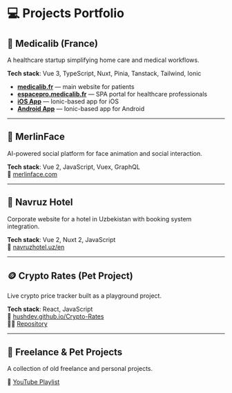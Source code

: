 # 💻 Projects Portfolio

## 🏥 Medicalib (France)  
A healthcare startup simplifying home care and medical workflows.

**Tech stack**: Vue 3, TypeScript, Nuxt, Pinia, Tanstack, Tailwind, Ionic

- **[medicalib.fr](https://medicalib.fr)** — main website for patients  
- **[espacepro.medicalib.fr](https://espacepro.medicalib.fr)** — SPA portal for healthcare professionals  
- **[iOS App](https://apps.apple.com/fr/app/medicalib-pro/id1574470830?l=en-GB)** — Ionic-based app for iOS  
- **[Android App](https://play.google.com/store/apps/details?id=fr.medicalib.pro)** — Ionic-based app for Android  

---

## 🤖 MerlinFace  
AI-powered social platform for face animation and social interaction.

**Tech stack**: Vue 2, JavaScript, Vuex, GraphQL  
🔗 [merlinface.com](https://merlinface.com)

---

## 🏨 Navruz Hotel  
Corporate website for a hotel in Uzbekistan with booking system integration.

**Tech stack**: Vue 2, Nuxt 2, JavaScript  
🔗 [navruzhotel.uz/en](https://navruzhotel.uz/en)

---

## 🪙 Crypto Rates (Pet Project)  
Live crypto price tracker built as a playground project.

**Tech stack**: React, JavaScript  
🔗 [hushdev.github.io/Crypto-Rates](https://hushdev.github.io/Crypto-Rates)  
👨‍💻 [Repository](https://github.com/hushdev/Crypto-Rates)

---

## 🎥 Freelance & Pet Projects  
A collection of old freelance and personal projects.

🔗 [YouTube Playlist](https://www.youtube.com/playlist?list=PLSuoospWIf21ax_sP5eceIfvyXPFvBbd2)
